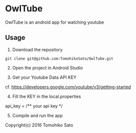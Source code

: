 # OwlTube
OwlTube is an android app for watching youtube

## Usage

1) Download the repository

``` git clone git@github.com:TomohikoSato/OwlTube.git ```

2) Open the project in Android Studio

3) Get your Youtube Data API KEY

cf. https://developers.google.com/youtube/v3/getting-started

4) Fill the KEY in the local.properties

api_key = /** your api key */

5) Compile and run the app


Copyright(c) 2016 Tomohiko Sato
